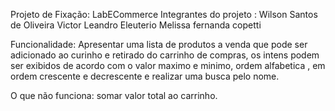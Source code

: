 Projeto de Fixação: LabECommerce 
Integrantes do projeto :
Wilson Santos de Oliveira
Victor Leandro Eleuterio
Melissa fernanda copetti

Funcionalidade:
Apresentar uma lista de produtos a venda que pode ser adicionado ao curinho e retirado do carrinho de compras, os intens podem ser exibidos de acordo com o valor maximo e minimo, ordem alfabetica , em ordem crescente e decrescente e realizar uma busca pelo nome.

O que não funciona: somar valor total ao carrinho.

